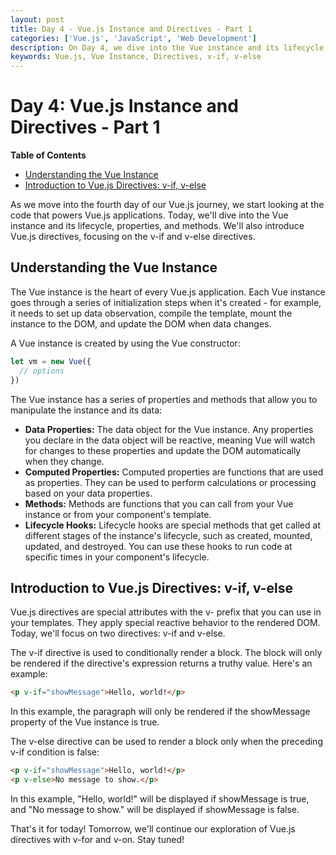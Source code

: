 ```yaml
---
layout: post
title: Day 4 - Vue.js Instance and Directives - Part 1
categories: ['Vue.js', 'JavaScript', 'Web Development']
description: On Day 4, we dive into the Vue instance and its lifecycle, properties, and methods. We also begin our exploration of Vue.js directives with v-if and v-else.
keywords: Vue.js, Vue Instance, Directives, v-if, v-else
---
```

# Day 4: Vue.js Instance and Directives - Part 1

**Table of Contents**
- [Understanding the Vue Instance](#understanding-the-vue-instance)
- [Introduction to Vue.js Directives: v-if, v-else](#introduction-to-vuejs-directives-v-if-v-else)

As we move into the fourth day of our Vue.js journey, we start looking at the code that powers Vue.js applications. Today, we'll dive into the Vue instance and its lifecycle, properties, and methods. We'll also introduce Vue.js directives, focusing on the v-if and v-else directives.

## Understanding the Vue Instance

The Vue instance is the heart of every Vue.js application. Each Vue instance goes through a series of initialization steps when it's created - for example, it needs to set up data observation, compile the template, mount the instance to the DOM, and update the DOM when data changes. 

A Vue instance is created by using the Vue constructor:

```javascript
let vm = new Vue({
  // options
})
```

The Vue instance has a series of properties and methods that allow you to manipulate the instance and its data:

- **Data Properties:** The data object for the Vue instance. Any properties you declare in the data object will be reactive, meaning Vue will watch for changes to these properties and update the DOM automatically when they change.
- **Computed Properties:** Computed properties are functions that are used as properties. They can be used to perform calculations or processing based on your data properties.
- **Methods:** Methods are functions that you can call from your Vue instance or from your component's template.
- **Lifecycle Hooks:** Lifecycle hooks are special methods that get called at different stages of the instance's lifecycle, such as created, mounted, updated, and destroyed. You can use these hooks to run code at specific times in your component's lifecycle.

## Introduction to Vue.js Directives: v-if, v-else

Vue.js directives are special attributes with the v- prefix that you can use in your templates. They apply special reactive behavior to the rendered DOM. Today, we'll focus on two directives: v-if and v-else.

The v-if directive is used to conditionally render a block. The block will only be rendered if the directive's expression returns a truthy value. Here's an example:

```html
<p v-if="showMessage">Hello, world!</p>
```

In this example, the paragraph will only be rendered if the showMessage property of the Vue instance is true.

The v-else directive can be used to render a block only when the preceding v-if condition is false:

```html
<p v-if="showMessage">Hello, world!</p>
<p v-else>No message to show.</p>
```

In this example, "Hello, world!" will be displayed if showMessage is true, and "No message to show." will be displayed if showMessage is false.

That's it for today! Tomorrow, we'll continue our exploration of Vue.js directives with v-for and v-on. Stay tuned!
